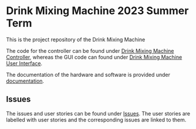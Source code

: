 # Drink Mixing Machine 2023 Summer Term

This is the project repository of the Drink Mixing Machine

The code for the controller can be found under [Drink Mixing Machine Controller](https://git.uni-due.de/embedded-systems/student-projects/ss23-drink-mixing-machine/drink-mixing-machine-controler), whereas the GUI code can found under [Drink Mixing Machine User Interface](https://git.uni-due.de/embedded-systems/student-projects/ss23-drink-mixing-machine/drink-mixing-machine-user-interface).

The documentation of the hardware and software is provided under [documentation](./documentation).

## Issues

The issues and user stories can be found under [Issues](https://git.uni-due.de/embedded-systems/student-projects/ss23-drink-mixing-machine/main/-/issues).
The user stories are labelled with user stories and the corresponding issues are linked to them.
